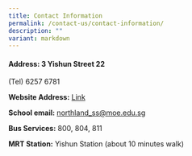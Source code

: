 ```yaml
---
title: Contact Information
permalink: /contact-us/contact-information/
description: ""
variant: markdown
---
```

<h4><strong>Address: 3 Yishun Street 22</strong></h4>
<p>(Tel) 6257 6781 </p>
<p><strong>Website Address:</strong> <a href="https://northlandsec.moe.edu.sg/" target="">Link</a></p>
<p><strong>School email:</strong> <a href="https://northlandsec.moe.edu.sg/contact-us/northland_ss@moe.edu.sg">northland_ss@moe.edu.sg</a></p>
<p><strong>Bus Services:</strong> 800, 804, 811</p>
<p><strong>MRT Station:</strong> Yishun Station (about 10 minutes walk)</p>
